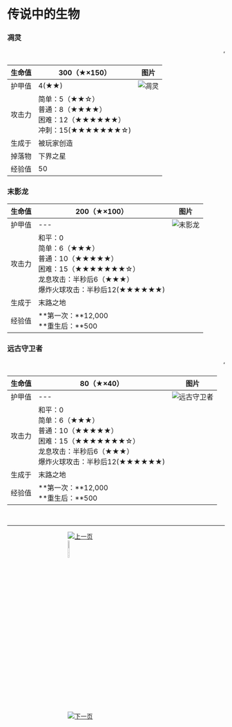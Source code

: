 # 传说中的生物

### 凋灵

<body style="padding:20px;">
    <marquee direction="left"><span style="font-weight: bolder:font-size: 30px; color: black;">“快给自己合成尿布吧，朋友。”————凋灵</span></marquee>
</body>

生命值 | 300（★×150） | 图片
-- | -- | --
护甲值 | 4(★★) |  ![凋灵](./img/diaoling.png)
攻击力 | 简单：5（★★☆）<br/>普通：8（★★★★）<br />困难：12（★★★★★★）<br />冲刺：15(★★★★★★★☆)
生成于 | 被玩家创造
掉落物 | 下界之星
经验值 | 50

### 末影龙

生命值 | 200（★×100） | 图片
-- | -- | --
护甲值 | --- |  ![末影龙](./img/moyinglong.gif)
攻击力 | 和平：0<br/>简单：6（★★★）<br/>普通：10（★★★★★）<br />困难：15（★★★★★★★☆）<br />龙息攻击：半秒后6（★★★）<br />爆炸火球攻击：半秒后12(★★★★★★)
生成于 | 末路之地
经验值 | **第一次：**12,000<br/>**重生后：**500

### 远古守卫者

<body style="padding:20px;">
    <marquee direction="left"><span style="font-weight: bolder:font-size: 30px; color: black;">“……即使這樣，你也無法獲得海底遺蹟的資源——潛伏的遠古深海守衛會將挖掘減速施加於你身上，使你無力舉起手中的鎬。”————Marsh Davies</span></marquee>
</body>

生命值 | 80（★×40） | 图片
-- | -- | --
护甲值 | --- |  ![远古守卫者](./img/yuangushouweizhe.png)
攻击力 | 和平：0<br/>简单：6（★★★）<br/>普通：10（★★★★★）<br />困难：15（★★★★★★★☆）<br />龙息攻击：半秒后6（★★★）<br />爆炸火球攻击：半秒后12(★★★★★★)
生成于 | 末路之地
经验值 | **第一次：**12,000<br/>**重生后：**500

&nbsp;

<hr >
<figure class="third" >
<a href="./introduce/NPC_gongji.html">
    <img border="0" src="./img/qianfan2.png" alt="上一页" title="上一页" hspace="100" >
</a>
<a href="./introduce/major.html">
    <img border="0" src="./img/huizhuye2.png" alt="返回NPC页面" title="返回NPC页面" hspace="100" width="10%" height="10%" >
</a>
<a href="./introduce/NPC_zhongli.html">
    <img border="0" src="./img/fanye2.png" alt="下一页" title="下一页" hspace="100" >
</a>
</figure>
&nbsp;
